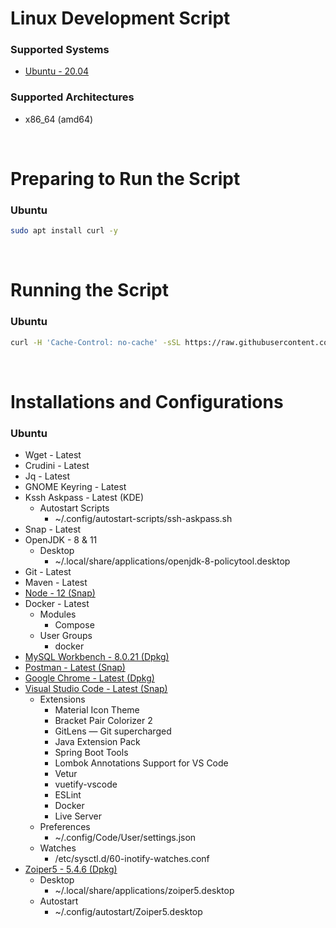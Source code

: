 # Linux Development Script

### Supported Systems
- [Ubuntu - 20.04](https://ubuntu.com/)

### Supported Architectures
- x86_64 (amd64)

<br/>

# Preparing to Run the Script

### Ubuntu
```bash
sudo apt install curl -y
```

<br/>

# Running the Script

### Ubuntu
```bash
curl -H 'Cache-Control: no-cache' -sSL https://raw.githubusercontent.com/daniloancilotto/linux-development-script/master/ubuntu.sh | bash
```

<br/>

# Installations and Configurations

### Ubuntu
- Wget - Latest
- Crudini - Latest
- Jq - Latest
- GNOME Keyring - Latest
- Kssh Askpass - Latest (KDE)
  - Autostart Scripts
    - ~/.config/autostart-scripts/ssh-askpass.sh
- Snap - Latest
- OpenJDK - 8 & 11
  - Desktop
    - ~/.local/share/applications/openjdk-8-policytool.desktop
- Git - Latest
- Maven - Latest
- [Node - 12 (Snap)](https://snapcraft.io/node)
- Docker - Latest
  - Modules
    - Compose
  - User Groups
    - docker
- [MySQL Workbench - 8.0.21 (Dpkg)](https://dev.mysql.com/downloads/workbench/)
- [Postman - Latest (Snap)](https://snapcraft.io/postman)
- [Google Chrome - Latest (Dpkg)](https://www.google.com/chrome/)
- [Visual Studio Code - Latest (Snap)](https://snapcraft.io/code)
  - Extensions
    - Material Icon Theme
    - Bracket Pair Colorizer 2
    - GitLens — Git supercharged
    - Java Extension Pack
    - Spring Boot Tools
    - Lombok Annotations Support for VS Code
    - Vetur
    - vuetify-vscode
    - ESLint
    - Docker
    - Live Server
  - Preferences
    - ~/.config/Code/User/settings.json
  - Watches
    - /etc/sysctl.d/60-inotify-watches.conf
- [Zoiper5 - 5.4.6 (Dpkg)](https://www.zoiper.com/)
  - Desktop
    - ~/.local/share/applications/zoiper5.desktop
  - Autostart
    - ~/.config/autostart/Zoiper5.desktop
